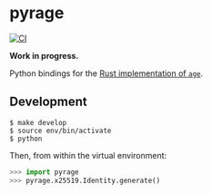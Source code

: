 pyrage
======

[![CI](https://github.com/woodruffw/pyrage/actions/workflows/ci.yml/badge.svg)](https://github.com/woodruffw/pyrage/actions/workflows/ci.yml)

**Work in progress.**

Python bindings for the [Rust implementation of `age`](https://github.com/str4d/rage).

## Development

```console
$ make develop
$ source env/bin/activate
$ python
```

Then, from within the virtual environment:

```python
>>> import pyrage
>>> pyrage.x25519.Identity.generate()
```
